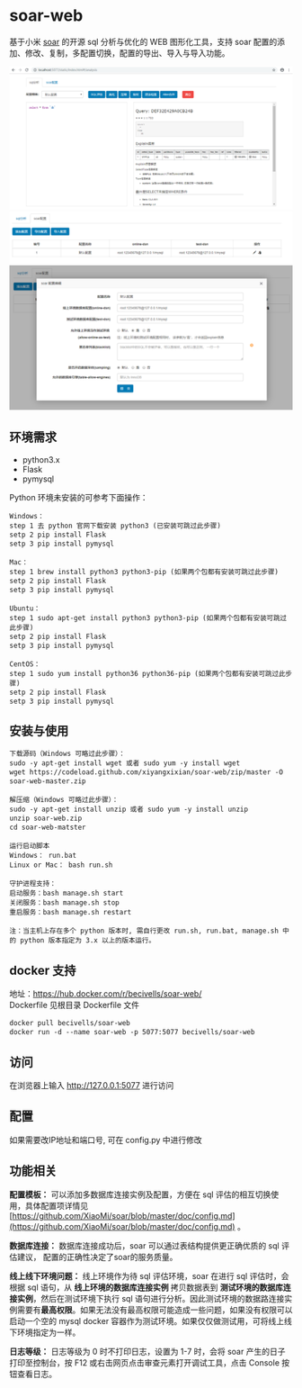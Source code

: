 # soar-web
基于小米 [soar](https://github.com/XiaoMi/soar) 的开源 sql 分析与优化的 WEB 图形化工具，支持 soar 配置的添加、修改、复制，多配置切换，配置的导出、导入与导入功能。

![soar](https://raw.githubusercontent.com/xiyangxixian/soar-web/master/doc/img/example-1.png?v=2)
![soar](https://raw.githubusercontent.com/xiyangxixian/soar-web/master/doc/img/example-2.png?v=2)
![soar](https://raw.githubusercontent.com/xiyangxixian/soar-web/master/doc/img/example-3.png?v=1)

## 环境需求
* python3.x
* Flask
* pymysql

Python 环境未安装的可参考下面操作：
```
Windows：
step 1 去 python 官网下载安装 python3 (已安装可跳过此步骤)
setp 2 pip install Flask
setp 3 pip install pymysql

Mac：
step 1 brew install python3 python3-pip (如果两个包都有安装可跳过此步骤)
setp 2 pip install Flask
setp 3 pip install pymysql

Ubuntu：
step 1 sudo apt-get install python3 python3-pip (如果两个包都有安装可跳过此步骤)
setp 2 pip install Flask
setp 3 pip install pymysql

CentOS：
step 1 sudo yum install python36 python36-pip (如果两个包都有安装可跳过此步骤)
setp 2 pip install Flask
setp 3 pip install pymysql
```

## 安装与使用
```
下载源码（Windows 可略过此步骤）：
sudo -y apt-get install wget 或者 sudo yum -y install wget 
wget https://codeload.github.com/xiyangxixian/soar-web/zip/master -O soar-web-master.zip

解压缩（Windows 可略过此步骤）：
sudo -y apt-get install unzip 或者 sudo yum -y install unzip 
unzip soar-web.zip
cd soar-web-matster

运行启动脚本
Windows： run.bat
Linux or Mac： bash run.sh

守护进程支持：
启动服务：bash manage.sh start
关闭服务：bash manage.sh stop
重启服务：bash manage.sh restart

注：当主机上存在多个 python 版本时, 需自行更改 run.sh, run.bat, manage.sh 中的 python 版本指定为 3.x 以上的版本运行。
```

## docker 支持
地址：https://hub.docker.com/r/becivells/soar-web/   
Dockerfile 见根目录 Dockerfile 文件
```
docker pull becivells/soar-web
docker run -d --name soar-web -p 5077:5077 becivells/soar-web
```

## 访问
在浏览器上输入 http://127.0.0.1:5077 进行访问

## 配置
如果需要改IP地址和端口号, 可在 config.py 中进行修改

## 功能相关
**配置模板：** 可以添加多数据库连接实例及配置，方便在 sql 评估的相互切换使用，具体配置项详情见[https://github.com/XiaoMi/soar/blob/master/doc/config.md](https://github.com/XiaoMi/soar/blob/master/doc/config.md) 。

**数据库连接：** 数据库连接成功后，soar 可以通过表结构提供更正确优质的 sql 评估建议， 配置的正确性决定了soar的服务质量。

**线上线下环境问题：** 线上环境作为待 sql 评估环境，soar 在进行 sql 评估时，会根据 sql 语句，从 **线上环境的数据库连接实例** 拷贝数据表到 **测试环境的数据库连接实例**，然后在测试环境下执行 sql 语句进行分析。因此测试环境的数据路连接实例需要有**最高权限**。如果无法没有最高权限可能造成一些问题，如果没有权限可以启动一个空的 mysql docker 容器作为测试环境。如果仅仅做测试用，可将线上线下环境指定为一样。

**日志等级：** 日志等级为 0 时不打印日志，设置为 1-7 时，会将 soar 产生的日子打印至控制台，按 F12 或右击网页点击审查元素打开调试工具，点击 Console 按钮查看日志。
